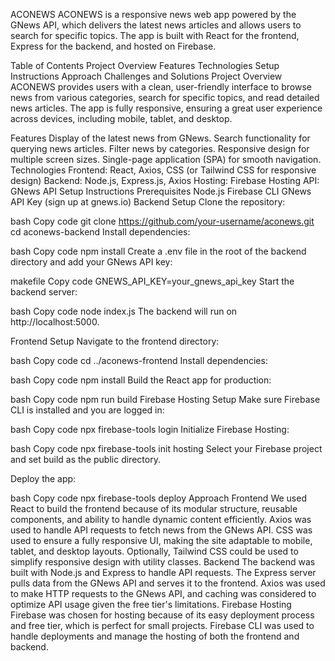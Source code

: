 ACONEWS
ACONEWS is a responsive news web app powered by the GNews API, which delivers the latest news articles and allows users to search for specific topics. The app is built with React for the frontend, Express for the backend, and hosted on Firebase.

Table of Contents
Project Overview
Features
Technologies
Setup Instructions
Approach
Challenges and Solutions
Project Overview
ACONEWS provides users with a clean, user-friendly interface to browse news from various categories, search for specific topics, and read detailed news articles. The app is fully responsive, ensuring a great user experience across devices, including mobile, tablet, and desktop.

Features
Display of the latest news from GNews.
Search functionality for querying news articles.
Filter news by categories.
Responsive design for multiple screen sizes.
Single-page application (SPA) for smooth navigation.
Technologies
Frontend: React, Axios, CSS (or Tailwind CSS for responsive design)
Backend: Node.js, Express.js, Axios
Hosting: Firebase Hosting
API: GNews API
Setup Instructions
Prerequisites
Node.js
Firebase CLI
GNews API Key (sign up at gnews.io)
Backend Setup
Clone the repository:

bash
Copy code
git clone https://github.com/your-username/aconews.git
cd aconews-backend
Install dependencies:

bash
Copy code
npm install
Create a .env file in the root of the backend directory and add your GNews API key:

makefile
Copy code
GNEWS_API_KEY=your_gnews_api_key
Start the backend server:

bash
Copy code
node index.js
The backend will run on http://localhost:5000.

Frontend Setup
Navigate to the frontend directory:

bash
Copy code
cd ../aconews-frontend
Install dependencies:

bash
Copy code
npm install
Build the React app for production:

bash
Copy code
npm run build
Firebase Hosting Setup
Make sure Firebase CLI is installed and you are logged in:

bash
Copy code
npx firebase-tools login
Initialize Firebase Hosting:

bash
Copy code
npx firebase-tools init hosting
Select your Firebase project and set build as the public directory.

Deploy the app:

bash
Copy code
npx firebase-tools deploy
Approach
Frontend
We used React to build the frontend because of its modular structure, reusable components, and ability to handle dynamic content efficiently.
Axios was used to handle API requests to fetch news from the GNews API.
CSS was used to ensure a fully responsive UI, making the site adaptable to mobile, tablet, and desktop layouts. Optionally, Tailwind CSS could be used to simplify responsive design with utility classes.
Backend
The backend was built with Node.js and Express to handle API requests. The Express server pulls data from the GNews API and serves it to the frontend.
Axios was used to make HTTP requests to the GNews API, and caching was considered to optimize API usage given the free tier's limitations.
Firebase Hosting
Firebase was chosen for hosting because of its easy deployment process and free tier, which is perfect for small projects.
Firebase CLI was used to handle deployments and manage the hosting of both the frontend and backend.
